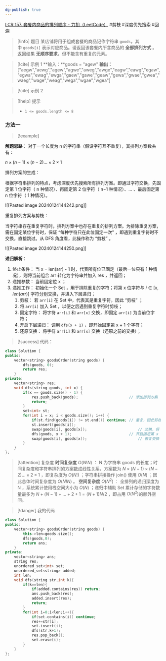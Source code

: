 ```yaml
---
dg-publish: true
---
```

[LCR 157. 套餐内商品的排列顺序 - 力扣（LeetCode）](https://leetcode.cn/problems/zi-fu-chuan-de-pai-lie-lcof/solutions/178988/mian-shi-ti-38-zi-fu-chuan-de-pai-lie-hui-su-fa-by/)
#剪枝 #深度优先搜索 #回溯 
> [!info] 题目
> 某店铺将用于组成套餐的商品记作字符串 `goods`，其中 `goods[i]` 表示对应商品。请返回该套餐内所含商品的 **全部排列方式** 。
返回结果 **无顺序要求**，但不能含有重复的元素。

> [!cite] 示例 1
> **输入：**goods = "agew"
**输出：**["aegw","aewg","agew","agwe","aweg","awge","eagw","eawg","egaw","egwa","ewag","ewga","gaew","gawe","geaw","gewa","gwae","gwea","waeg","wage","weag","wega","wgae","wgea"]

> [!cite] 示例 2
> 

> [!help] 提示
> - `1 <= goods.length <= 8`
### 方法一
> [!example] 

**解题思路**：
对于一个长度为 n 的字符串（假设字符互不重复），其排列方案数共有：

$n \times (n-1) \times (n-2) … \times 2 \times 1$

排列方案的生成：

根据字符串排列的特点，考虑深度优先搜索所有排列方案。即通过字符交换，先固定第 1 位字符（ n 种情况）、再固定第 2 位字符（ n−1 种情况）、... 、最后固定第 n 位字符（ 1 种情况）。

![[Pasted image 20240124144242.png]]

重复排列方案与剪枝：

当字符串存在重复字符时，排列方案中也存在重复的排列方案。为排除重复方案，需在固定某位字符时，保证 “每种字符只在此位固定一次” ，即遇到重复字符时不交换，直接跳过。从 DFS 角度看，此操作称为 “剪枝” 。

![[Pasted image 20240124144250.png]]

**递归解析**：
1. 终止条件： 当 x = len(arr) - 1 时，代表所有位已固定（最后一位只有 1 种情况），则将当前组合 arr 转化为字符串并加入 res ，并返回；
2. 递推参数： 当前固定位 x ；
3. 递推工作： 初始化一个 Set ，用于排除重复的字符；将第 x 位字符与 $i \in [x, len(arr)]$ 字符分别交换，并进入下层递归；
	1. 剪枝： 若 `arr[i]` 在 Set​ 中，代表其是重复字符，因此 “剪枝” ；
	2. 将 `arr[i]` 加入 Set​ ，以便之后遇到重复字符时剪枝；
	3. 固定字符： 将字符 `arr[i]` 和 `arr[x]` 交换，即固定 `arr[i]` 为当前位字符；
	4. 开启下层递归： 调用 `dfs(x + 1)` ，即开始固定第 x + 1 个字符；
	5. 还原交换： 将字符 `arr[i]` 和 `arr[x]` 交换（还原之前的交换）；
> [!success] 代码：
```cpp
class Solution {
public:
    vector<string> goodsOrder(string goods) {
        dfs(goods, 0);
        return res;
    }
private:
    vector<string> res;
    void dfs(string goods, int x) {
        if(x == goods.size() - 1) {
            res.push_back(goods);                       // 添加排列方案
            return;
        }
        set<int> st;
        for(int i = x; i < goods.size(); i++) {
            if(st.find(goods[i]) != st.end()) continue; // 重复，因此剪枝
            st.insert(goods[i]);
            swap(goods[i], goods[x]);                       // 交换，将 goods[i] 固定在第 x 位
            dfs(goods, x + 1);                          // 开启固定第 x + 1 位字符
            swap(goods[i], goods[x]);                       // 恢复交换
        }
    }
};
```
> [!attention] 复杂度
**时间复杂度** $O(N!N)$ ： N 为字符串 goods 的长度；时间复杂度和字符串排列的方案数成线性关系，方案数为 $N \times (N-1) \times (N-2) … \times 2 \times 1$ ，即复杂度为 $O(N!)$ ；字符串拼接操作 join() 使用 $O(N)$ ；因此总体时间复杂度为 $O(N!N)$ 。
**空间复杂度** $O(N^2)$ ： 全排列的递归深度为 N ，系统累计使用栈空间大小为 $O(N)$ ；递归中辅助 Set 累计存储的字符数量最多为 $N + (N-1) + ... + 2 + 1 = (N+1)N/2$ ，即占用 $O(N^2)$的额外空间。


> [!danger] 我的代码
```cpp
class Solution {
public:
    vector<string> goodsOrder(string goods) {
        this->len=goods.size();
        dfs(goods,0);
        return ans;
    }
private:
    vector<string> ans;
    string res;
    unordered_set<int> set;
    unordered_set<string> added;
    int len;
    void dfs(string str,int k){
        if(k==len){
            if(added.contains(res)) return;
            ans.push_back(res);
            added.insert(res);
            return;
        }
        for(int i=0;i<len;i++){
            if(set.contains(i)) continue;
            res+=str[i];
            set.insert(i);
            dfs(str,k+1);
            res.pop_back();
            set.erase(i);
        }
    }
};
```
